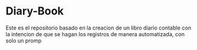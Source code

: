 # Diary-Book
Este es el repositorio basado en la creacion de un libro diario contable con la intencion de que se hagan los registros de manera automatizada, con solo un promp
